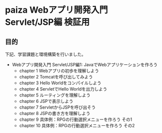 # paiza Webアプリ開発入門 Servlet/JSP編 検証用

## 目的

下記、学習課題と環境構築を行いました。

- Webアプリ開発入門 Servlet/JSP編1: JavaでWebアプリケーションを作ろう
    - chapter 1 Webアプリの初歩を理解しよう
    - chapter 2 Tomcatを呼び出してみよう
    - chapter 3 Hello Worldをコンパイルしよう
    - chapter 4 ServletでHello Worldを出力しよう
    - chapter 5 ルーティングを理解しよう
    - chapter 6 JSPで表示しよう
    - chapter 7 ServletからJSPを呼び出そう
    - chapter 8 JSPの書き方を理解しよう
    - chapter 9 具体例：RPGの行動選択メニューを作ろう その1
    - chapter 10 具体例：RPGの行動選択メニューを作ろう その2
